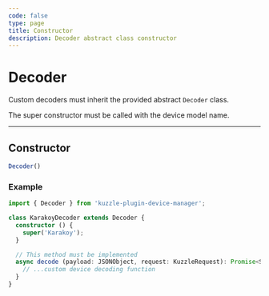 ```yaml
---
code: false
type: page
title: Constructor
description: Decoder abstract class constructor
---
```


# Decoder

Custom decoders must inherit the provided abstract `Decoder` class.

The super constructor must be called with the device model name.

---

## Constructor

```ts
Decoder()
```

### Example

```ts
import { Decoder } from 'kuzzle-plugin-device-manager';

class KarakoyDecoder extends Decoder {
  constructor () {
    super('Karakoy');
  }

  // This method must be implemented
  async decode (payload: JSONObject, request: KuzzleRequest): Promise<SensorContent> {
    // ...custom device decoding function
  }
}
```
